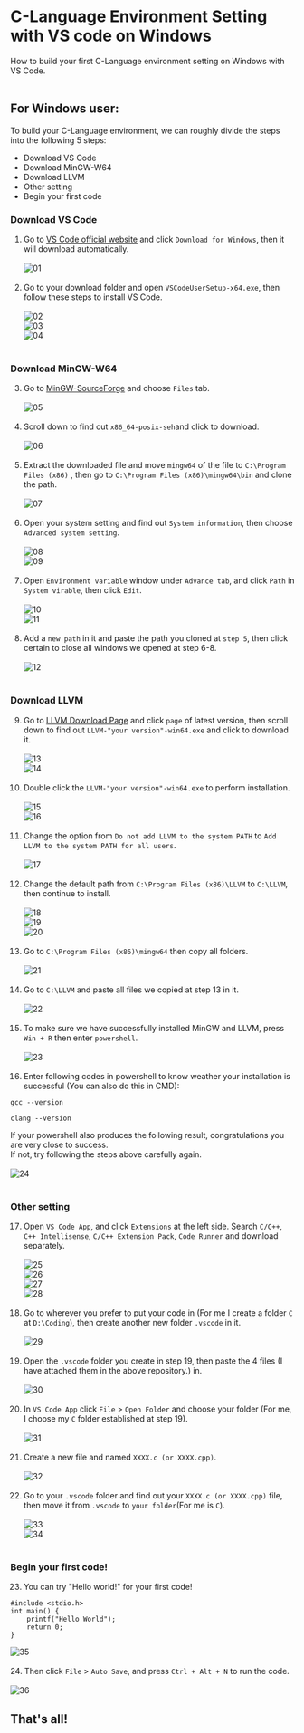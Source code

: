C-Language Environment Setting with VS code on Windows
====
How to build your first C-Language environment setting on Windows with VS Code.
<br>
<br>
## For Windows user:
To build your C-Language environment, we can roughly divide the steps into the following 5 steps:
<br>
* Download VS Code
* Download MinGW-W64
* Download LLVM
* Other setting
* Begin your first code

### Download VS Code
1. Go to [VS Code official website](https://code.visualstudio.com/) and click `Download for Windows`, then it will download automatically. <br><br>
![01](https://user-images.githubusercontent.com/107752584/174463881-7f42e5d6-2df9-4e36-9922-bfe0468876f8.png)<br><br>
2. Go to your download folder and open `VSCodeUserSetup-x64.exe`, then follow these steps to install VS Code. <br><br>
![02](https://user-images.githubusercontent.com/107752584/174464162-2b4cba09-bc6d-4443-8a85-0c4bbcc52e89.png)<br>
![03](https://user-images.githubusercontent.com/107752584/174464229-b8b25934-21e7-4358-8c11-b210e49919cb.png)<br>
![04](https://user-images.githubusercontent.com/107752584/174464253-29a1a987-46e1-46e9-bedb-d373e43a802d.png)<br><br>

### Download MinGW-W64
3. Go to [MinGW-SourceForge](https://sourceforge.net/projects/mingw-w64/) and choose `Files` tab.<br><br>
![05](https://user-images.githubusercontent.com/107752584/174464780-5905f2ad-04dc-4262-96bb-ec4ea4e2234e.png)<br><br>
4. Scroll down to find out `x86_64-posix-seh`and click to download. <br><br>
![06](https://user-images.githubusercontent.com/107752584/174464832-67556881-760b-4ec2-8067-13b9aea62342.png)<br><br>
5. Extract the downloaded file and move `mingw64` of the file to `C:\Program Files (x86)` , then go to `C:\Program Files (x86)\mingw64\bin` and clone the path.<br><br>
![07](https://user-images.githubusercontent.com/107752584/174466273-81295689-e5d2-42d4-9121-d22d7574c62d.png)<br><br>
6. Open your system setting and find out `System information`, then choose `Advanced system setting`.<br><br>
![08](https://user-images.githubusercontent.com/107752584/174465960-bd202336-bb06-4079-93c1-de88edaf39af.png)<br>
![09](https://user-images.githubusercontent.com/107752584/174465966-a7c6f61e-114d-4b2d-b2f2-db2b9332ee97.png)<br><br>
7. Open `Environment variable` window under `Advance tab`, and click `Path` in `System virable`, then click `Edit`.<br><br>
![10](https://user-images.githubusercontent.com/107752584/174465968-9c10e7b6-8bbe-407f-9743-75b80c5b9fd1.png)<br>
![11](https://user-images.githubusercontent.com/107752584/174465970-e6952632-b182-48d4-842f-f9dbd1b2e5c5.png)<br><br>
8. Add a `new path` in it and paste the path you cloned at `step 5`, then click certain to close all windows we opened at step 6-8.<br><br>
![12](https://user-images.githubusercontent.com/107752584/174465971-41f4d341-497c-4a81-946d-505cf05c68bc.png)<br><br>

### Download LLVM
9. Go to [LLVM Download Page](https://releases.llvm.org/download.html) and click `page` of latest version, then scroll down to find out `LLVM-"your version"-win64.exe` and click to download it.<br><br>
![13](https://user-images.githubusercontent.com/107752584/174466633-b32c6d11-6e65-40ae-9a25-7da0168f09cb.png)<br>
![14](https://user-images.githubusercontent.com/107752584/174466634-2c7f0e60-9914-4ec5-983f-554338b8748c.png)<br><br>
10. Double click the `LLVM-"your version"-win64.exe` to perform installation.<br><br>
![15](https://user-images.githubusercontent.com/107752584/174467816-cb62a84e-ec06-49a4-afa2-0762f047c070.png)<br>
![16](https://user-images.githubusercontent.com/107752584/174467817-e7743470-d961-49d8-9659-2d3bdc884fc6.png)<br><br>
11. Change the option from `Do not add LLVM to the system PATH` to `Add LLVM to the system PATH for all users`.<br><br>
![17](https://user-images.githubusercontent.com/107752584/174467818-b984355f-a7ff-4f94-9a6f-2a358977fd14.png)<br><br>
12. Change the default path from `C:\Program Files (x86)\LLVM` to `C:\LLVM`, then continue to install.<br><br>
![18](https://user-images.githubusercontent.com/107752584/174467819-fb1e8f91-c7a3-488f-b107-ce53c2fe0500.png)<br>
![19](https://user-images.githubusercontent.com/107752584/174467821-9a409130-a410-4d01-a2f1-234869d426df.png)<br>
![20](https://user-images.githubusercontent.com/107752584/174467823-e9d66272-eea1-4a4f-9162-6ee38bd66baf.png)<br><br>
13. Go to `C:\Program Files (x86)\mingw64` then copy all folders.<br><br>
![21](https://user-images.githubusercontent.com/107752584/174468249-8e73111a-ef76-4704-8efb-708cb3f25c38.png)<br><br>
14. Go to `C:\LLVM` and paste all files we copied at step 13 in it.<br><br>
![22](https://user-images.githubusercontent.com/107752584/174468316-30a9278f-3894-4143-91ad-c39015cec698.png)<br><br>
15. To make sure we have successfully installed MinGW and LLVM, press `Win + R` then enter `powershell`.<br><br>
![23](https://user-images.githubusercontent.com/107752584/174468568-b52ac0a6-1a73-49d4-bb32-9d6382bda1b9.png)<br><br>
16. Enter following codes in powershell to know weather your installation is successful (You can also do this in CMD):<br>
```
gcc --version
```
```
clang --version
```
If your powershell also produces the following result, congratulations you are very close to success.<br>
If not, try following the steps above carefully again.<br><br>
![24](https://user-images.githubusercontent.com/107752584/174468839-cfc10853-a3d6-4db8-94c9-b6e2231815b6.png)<br><br>

### Other setting
17. Open `VS Code App`, and click `Extensions` at the left side. Search `C/C++`, `C++ Intellisense`, `C/C++ Extension Pack`, `Code Runner` and download separately.<br><br>
![25](https://user-images.githubusercontent.com/107752584/174469567-21c04861-82f0-4325-a150-47f780bbdb77.png)<br>
![26](https://user-images.githubusercontent.com/107752584/174469568-3c98185d-4461-473b-8253-2a4823774b21.png)<br>
![27](https://user-images.githubusercontent.com/107752584/174469569-39fe66ec-2843-4225-a58f-05c555340d3b.png)<br>
![28](https://user-images.githubusercontent.com/107752584/174469611-da91c529-6a5e-4651-9adf-6355e24e1fc6.png)<br><br>
19. Go to wherever you prefer to put your code in (For me I create a folder `C` at `D:\Coding`), then create another new folder `.vscode` in it.<br><br>
![29](https://user-images.githubusercontent.com/107752584/174469660-b6c76f6d-f589-479c-bdec-923985f505b5.png)<br><br>
20. Open the `.vscode` folder you create in step 19, then paste the 4 files (I have attached them in the above repository.) in. <br><br>
![30](https://user-images.githubusercontent.com/107752584/174469964-14ff2a8f-4caa-4329-8a3c-ae29e2f6cded.png)<br><br>
20. In `VS Code App` click `File` > `Open Folder` and choose your folder (For me, I choose my `C` folder established at step 19).<br><br>
![31](https://user-images.githubusercontent.com/107752584/174470196-383916dd-08b8-4143-a772-545ee0bd9b3a.png)<br><br>
21. Create a new file and named `XXXX.c (or XXXX.cpp)`.<br><br>
![32](https://user-images.githubusercontent.com/107752584/174470336-c467627e-1481-4762-8ecb-392c3acc839e.png)<br><br>
22. Go to your `.vscode` folder and find out your `XXXX.c (or XXXX.cpp)` file, then move it from `.vscode` to `your folder`(For me is `C`).<br><br>
![33](https://user-images.githubusercontent.com/107752584/174471047-32db2c41-6846-4758-abfa-b8db4d1a3d33.png)<br>
![34](https://user-images.githubusercontent.com/107752584/174471049-f3f6d519-7a09-475e-afff-ec9cb674418e.png)<br><br>

### Begin your first code!
23. You can try "Hello world!" for your first code!
```
#include <stdio.h>
int main() {
    printf("Hello World");
    return 0;
}
```
![35](https://user-images.githubusercontent.com/107752584/174471304-1cc025ee-2858-4950-877c-9b5e413665a3.png)<br><br>
24. Then click `File` > `Auto Save`, and press `Ctrl + Alt + N` to run the code.<br><br>
![36](https://user-images.githubusercontent.com/107752584/174471427-1932f79f-b34f-41cb-b585-9d21c5de3a65.png)
## That's all!
